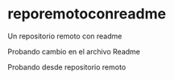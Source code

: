 # reporemotoconreadme
Un repositorio remoto con readme

Probando cambio en el archivo Readme

Probando desde repositorio remoto
